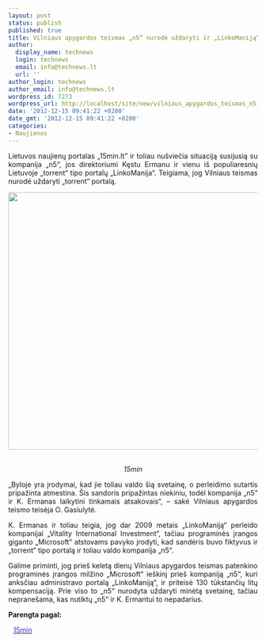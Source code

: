 ```yaml
---
layout: post
status: publish
published: true
title: Vilniaus apygardos teismas „n5“ nurodė uždaryti ir „LinkoManiją“
author:
  display_name: technews
  login: technews
  email: info@technews.lt
  url: ''
author_login: technews
author_email: info@technews.lt
wordpress_id: 7273
wordpress_url: http://localhost/site/new/vilniaus_apygardos_teismas_n5_nurode_uzdaryti_ir_linkomanija/
date: '2012-12-15 09:41:22 +0200'
date_gmt: '2012-12-15 09:41:22 +0200'
categories:
- Naujienos
---
```

<p style="text-align:justify">Lietuvos naujienų portalas „15min.lt” ir toliau nušviečia situaciją susijusią su kompanija „n5“, jos direktoriumi Kęstu Ermanu ir vienu iš populiaresnių Lietuvoje „torrent“ tipo portalų „LinkoManija“. Teigiama, jog Vilniaus teismas nurodė uždaryti „torrent“ portalą.</p>
<p style="text-align:center"> <a target="blank" href="http://www.technologijos.lt/upload/image/n/technologijos/it/S-30097/linkomanijosparama.jpg"><img alt="" src="http://www.technologijos.lt/upload/image/n/technologijos/it/S-30097/1-linkomanijosparama.jpg" style="width: 520px;" /></a></p>
<div style="text-align:center"> <strong></strong><br/><em>15min</em></div>
<div style="text-align:justify">
<p>„Byloje yra įrodymai, kad jie toliau valdo šią svetainę, o perleidimo sutartis pripažinta atmestina. Šis sandoris pripažintas niekiniu, todėl kompanija „n5“ ir K. Ermanas laikytini tinkamais atsakovais“, &ndash; sakė Vilniaus apygardos teismo teisėja O. Gasiulytė.</p>
<p>K. Ermanas ir toliau teigia, jog dar 2009 metais „LinkoManiją“ perleido kompanijai „Vitality International Investment“, tačiau programinės įrangos giganto „Microsoft“ atstovams pavyko įrodyti, kad sandėris buvo fiktyvus ir „torrent“ tipo portalą ir toliau valdo kompanija „n5“.</p>
<p>Galime priminti, jog prieš keletą dienų Vilniaus apygardos teismas patenkino programinės įrangos milžino „Microsoft“ ieškinį prieš kompaniją „n5“, kuri anksčiau administravo portalą „LinkoManiją“, ir priteisė 130 tūkstančių litų kompensaciją. Prie viso to „n5“ nurodyta uždaryti minėtą svetainę, tačiau nepranešama, kas nutiktų „n5“ ir K. Ermantui to nepadarius.</p>
</div>
<p><strong>Parengta pagal:</strong></p>
<p style="margin:0px 0px 0px 10px"><a target="blank" href="http://www.15min.lt/mokslasit/straipsnis/verslas/teismas-buvusiam-linkomanijos-administratoriui-ne-tik-skyre-130-tukst-lt-bauda-bet-ir-nurode-uzdaryti-svetaine-649-288145"><span style="color:#2E2EFE">15min</span></a></p>
